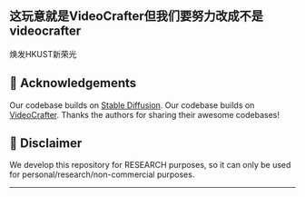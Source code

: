 ## 这玩意就是VideoCrafter但我们要努力改成不是videocrafter
焕发HKUST新荣光


## 🤗 Acknowledgements
Our codebase builds on [Stable Diffusion](https://github.com/Stability-AI/stablediffusion). 
Our codebase builds on [VideoCrafter](https://github.com/litwellchi/VideoCrafter.git). 
Thanks the authors for sharing their awesome codebases! 


## 📢 Disclaimer
We develop this repository for RESEARCH purposes, so it can only be used for personal/research/non-commercial purposes.
****
